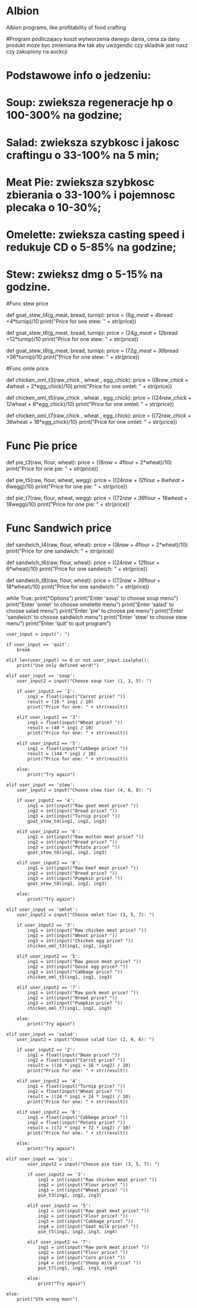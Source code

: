 # Albion
Albion programs, like profitability of food crafting

#Program podliczajacy koszt wytworzenia danego dania, cena za dany produkt moze byc zmieniana
#w tak aby uwzgendic czy skladnik jest nasz czy zakupiony na auckcji

# Podstawowe info o jedzeniu:
# Soup: zwieksza regeneracje hp o 100-300% na godzine;
# Salad: zwieksza szybkosc i jakosc craftingu o 33-100% na 5 min;
# Meat Pie: zwieksza szybkosc zbierania o 33-100% i pojemnosc plecaka o 10-30%;
# Omelette: zwieksza casting speed i redukuje CD o 5-85% na godzine;
# Stew: zwieksz dmg o 5-15% na godzine.

#Func stew price


def goat_stew_t4(g_meat, bread, turnip):
    price = (8*g_meat + 4*bread +4*turnip)/10
    print("Price for one stew: " + str(price))


def goat_stew_t6(g_meat, bread, turnip):
    price = (24*g_meat + 12*bread +12*turnip)/10
    print("Price for one stew: " + str(price))


def goat_stew_t8(g_meat, bread, turnip):
    price = (72*g_meat + 36*bread +36*turnip)/10
    print("Price for one stew: " + str(price))

#Func omle price


def chicken_oml_t3(raw_chick , wheat , egg_chick):
    price = ((8*raw_chick + 4*wheat + 2*egg_chick)/10)
    print("Price for one omlet: " + str(price))


def chicken_oml_t5(raw_chick , wheat , egg_chick):
    price = ((24*raw_chick + 12*wheat + 6*egg_chick)/10)
    print("Price for one omlet: " + str(price))


def chicken_oml_t7(raw_chick , wheat , egg_chick):
    price = ((72*raw_chick + 36*wheat + 18*egg_chick)/10)
    print("Price for one omlet: " + str(price))

# Func Pie price


def pie_t3(raw, flour, wheat):
    price = ((8*raw + 4*flour + 2*wheat)/10)
    print("Price for one pie: " + str(price))


def pie_t5(raw, flour, wheat, wegg):
    price = ((24*raw + 12*flour + 6*wheat + 6*wegg)/10)
    print("Price for one pie: " + str(price))


def pie_t7(raw, flour, wheat, wegg):
    price = ((72*raw + 36*flour + 18*wheat + 18*wegg)/10)
    print("Price for one pie: " + str(price))

# Func Sandwich price


def sandwich_t4(raw, flour, wheat):
    price = ((8*raw + 4*flour + 2*wheat)/10)
    print("Price for one sandwich: " + str(price))


def sandwich_t6(raw, flour, wheat):
    price = ((24*raw + 12*flour + 6*wheat)/10)
    print("Price for one sandwich: " + str(price))


def sandwich_t8(raw, flour, wheat):
    price = ((72*raw + 36*flour + 18*wheat)/10)
    print("Price for one sandwich: " + str(price))


while True:
    print("Options")
    print("Enter 'soup' to choose soup menu")
    print("Enter 'omlet' to choose omelette menu")
    print("Enter 'salad' to choose salad menu")
    print("Enter 'pie' to choose pie menu")
    print("Enter 'sandwich' to choose sandwich menu")
    print("Enter 'stew' to choose stew menu")
    print("Enter 'quit' to quit program")

    user_input = input(": ")

    if user_input == 'quit':
        break

    elif len(user_input) <= 0 or not user_input.isalpha():
        print("Use only defined word!")

    elif user_input == 'soup':
        user_input2 = input("Choose soup tier (1, 3, 5): ")

        if user_input2 == '1':
            ing1 = float(input("Carrot price? "))
            result = (16 * ing1 / 10)
            print("Price for one: " + str(result))

        elif user_input2 == '3':
            ing1 = float(input("Wheat price? "))
            result = (48 * ing1 / 10)
            print("Price for one: " + str(result))

        elif user_input2 == '5':
            ing1 = float(input("Cabbege price? "))
            result = (144 * ing1 / 10)
            print("Price for one: " + str(result))

        else:
            print("Try again")

    elif user_input == 'stew':
        user_input2 = input("Choose stew tier (4, 6, 8): ")

        if user_input2 == '4':
            ing1 = int(input("Raw goat meat price? "))
            ing2 = int(input("Bread price? "))
            ing3 = int(input("Turnip price? "))
            goat_stew_t4(ing1, ing2, ing3)

        elif user_input2 == '6':
            ing1 = int(input("Raw mutton meat price? "))
            ing2 = int(input("Bread price? "))
            ing3 = int(input("Potato price? "))
            goat_stew_t6(ing1, ing2, ing3)

        elif user_input2 == '8':
            ing1 = int(input("Raw beef meat price? "))
            ing2 = int(input("Bread price? "))
            ing3 = int(input("Pumpkin price? "))
            goat_stew_t8(ing1, ing2, ing3)

        else:
            print("Try again")

    elif user_input == 'omlet':
        user_input2 = input("Choose omlet tier (3, 5, 7): ")

        if user_input2 == '3':
            ing1 = int(input("Raw chicken meat price? "))
            ing2 = int(input("Wheat price? "))
            ing3 = int(input("Chicken egg price? "))
            chicken_oml_t3(ing1, ing2, ing3)

        elif user_input2 == '5':
            ing1 = int(input("Raw goose meat price? "))
            ing2 = int(input("Goose egg price? "))
            ing3 = int(input("Cabbage price? "))
            chicken_oml_t5(ing1, ing2, ing3)

        elif user_input2 == '7':
            ing1 = int(input("Raw pork meat price? "))
            ing2 = int(input("Bread price? "))
            ing3 = int(input("Pumpkin price? "))
            chicken_oml_t7(ing1, ing2, ing3)

        else:
            print("Try again")

    elif user_input == 'salad':
        user_input2 = input("Choose salad tier (2, 4, 6): ")

        if user_input2 == '2':
            ing1 = float(input("Bean price? "))
            ing2 = float(input("Carrot price? "))
            result = ((16 * ing1 + 16 * ing2) / 10)
            print("Price for one: " + str(result))

        elif user_input2 == '4':
            ing1 = float(input("Turnip price? "))
            ing2 = float(input("Wheat price? "))
            result = ((24 * ing1 + 24 * ing2) / 10)
            print("Price for one: " + str(result))

        elif user_input2 == '6':
            ing1 = float(input("Cabbege price? "))
            ing2 = float(input("Potato price? "))
            result = ((72 * ing1 + 72 * ing2) / 10)
            print("Price for one: " + str(result))

        else:
            print("Try again")

    elif user_input == 'pie':
            user_input2 = input("Choose pie tier (3, 5, 7): ")

            if user_input2 == '3':
                ing1 = int(input("Raw chicken meat price? "))
                ing2 = int(input("Flour price? "))
                ing3 = int(input("Wheat price? "))
                pie_t3(ing1, ing2, ing3)

            elif user_input2 == '5':
                ing1 = int(input("Raw goat meat price? "))
                ing2 = int(input("Flour price? "))
                ing3 = int(input("Cabbage price? "))
                ing4 = int(input("Goat milk price? "))
                pie_t5(ing1, ing2, ing3, ing4)

            elif user_input2 == '7':
                ing1 = int(input("Raw pork meat price? "))
                ing2 = int(input("Flour price? "))
                ing3 = int(input("Corn price? "))
                ing4 = int(input("Sheep milk price? "))
                pie_t7(ing1, ing2, ing3, ing4)

            else:
                print("Try again")

    else:
        print("Sth wrong mon!")



